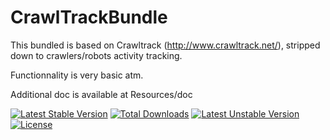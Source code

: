 # CrawlTrackBundle
This bundled is based on Crawltrack (http://www.crawltrack.net/), stripped down to crawlers/robots activity tracking.

Functionnality is very basic atm.

Additional doc is available at Resources/doc

[![Latest Stable Version](https://poser.pugx.org/webdl/crawltrack-bundle/v/stable)](https://packagist.org/packages/webdl/crawltrack-bundle) [![Total Downloads](https://poser.pugx.org/webdl/crawltrack-bundle/downloads)](https://packagist.org/packages/webdl/crawltrack-bundle) [![Latest Unstable Version](https://poser.pugx.org/webdl/crawltrack-bundle/v/unstable)](https://packagist.org/packages/webdl/crawltrack-bundle) [![License](https://poser.pugx.org/webdl/crawltrack-bundle/license)](https://packagist.org/packages/webdl/crawltrack-bundle)
